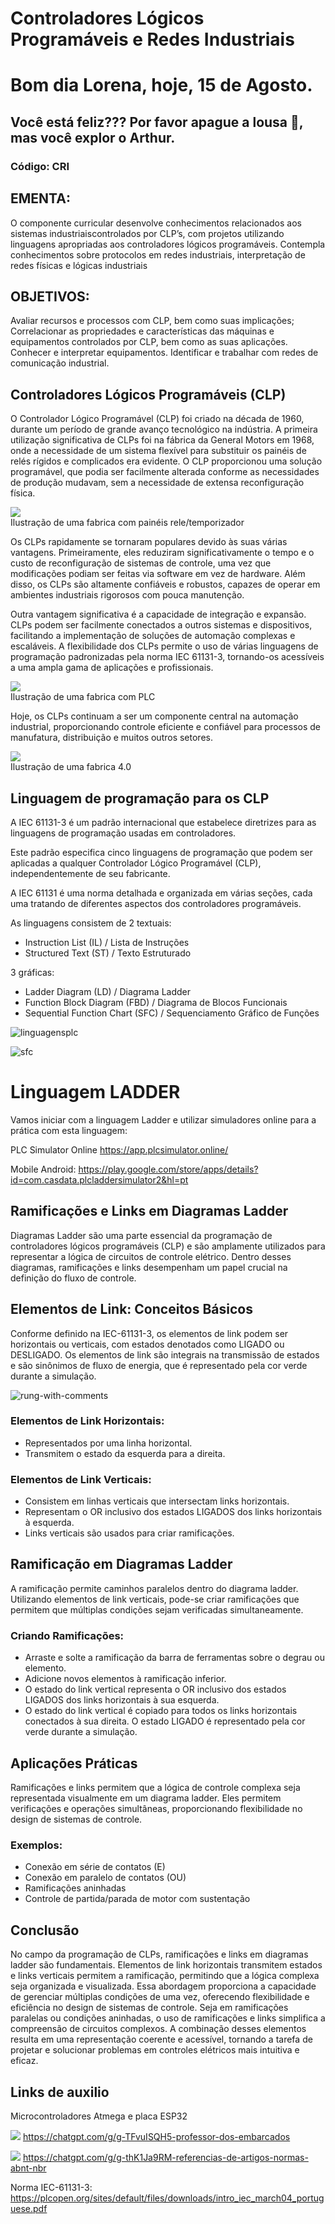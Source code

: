 # Controladores Lógicos Programáveis e Redes Industriais

# Bom dia Lorena, hoje, 15 de Agosto.
## Você está feliz??? Por favor apague a lousa 🙏, mas você explor o Arthur.

### Código: CRI

## EMENTA:

O componente curricular desenvolve conhecimentos relacionados aos sistemas industriaiscontrolados por CLP’s, com projetos utilizando linguagens apropriadas aos controladores lógicos
programáveis. Contempla conhecimentos sobre protocolos em redes industriais, interpretação de redes físicas e lógicas industriais

## OBJETIVOS:

Avaliar recursos e processos com CLP, bem como suas implicações; Correlacionar as propriedades e características das máquinas e equipamentos controlados por CLP, bem como as suas
aplicações. Conhecer e interpretar equipamentos. Identificar e trabalhar com redes de comunicação industrial.



## Controladores Lógicos Programáveis (CLP)

O Controlador Lógico Programável (CLP) foi criado na década de 1960, durante um período de grande avanço tecnológico na indústria. A primeira utilização significativa de CLPs foi na fábrica da General Motors em 1968, onde a necessidade de um sistema flexível para substituir os painéis de relés rígidos e complicados era evidente. O CLP proporcionou uma solução programável, que podia ser facilmente alterada conforme as necessidades de produção mudavam, sem a necessidade de extensa reconfiguração física.

<img src=https://raw.githubusercontent.com/mchavesferreira/scri/main/img/fabricarele.jpg><BR>Ilustração de uma fabrica com painéis rele/temporizador

Os CLPs rapidamente se tornaram populares devido às suas várias vantagens. Primeiramente, eles reduziram significativamente o tempo e o custo de reconfiguração de sistemas de controle, uma vez que modificações podiam ser feitas via software em vez de hardware. Além disso, os CLPs são altamente confiáveis e robustos, capazes de operar em ambientes industriais rigorosos com pouca manutenção.

Outra vantagem significativa é a capacidade de integração e expansão. CLPs podem ser facilmente conectados a outros sistemas e dispositivos, facilitando a implementação de soluções de automação complexas e escaláveis. A flexibilidade dos CLPs permite o uso de várias linguagens de programação padronizadas pela norma IEC 61131-3, tornando-os acessíveis a uma ampla gama de aplicações e profissionais.

<img src=https://raw.githubusercontent.com/mchavesferreira/cri/main/img/fabricaplc.jpg><BR>Ilustração de uma fabrica com PLC

Hoje, os CLPs continuam a ser um componente central na automação industrial, proporcionando controle eficiente e confiável para processos de manufatura, distribuição e muitos outros setores.

<img src=https://raw.githubusercontent.com/mchavesferreira/cri/main/img/fabrica40.jpg><BR>Ilustração de uma fabrica 4.0


## Linguagem de programação para os CLP

A IEC 61131-3 é um padrão internacional que estabelece diretrizes para as linguagens de programação usadas em controladores.

Este padrão especifica cinco linguagens de programação que podem ser aplicadas a qualquer Controlador Lógico Programável (CLP), independentemente de seu fabricante.

A IEC 61131 é uma norma detalhada e organizada em várias seções, cada uma tratando de diferentes aspectos dos controladores programáveis.

As linguagens consistem de 2 textuais:

- Instruction List (IL) / Lista de Instruções
- Structured Text (ST) / Texto Estruturado

3 gráficas:

- Ladder Diagram (LD)  / Diagrama Ladder
- Function Block Diagram (FBD) / Diagrama de Blocos Funcionais
- Sequential Function Chart (SFC) / Sequenciamento Gráfico de Funções


  
![linguagensplc](https://github.com/user-attachments/assets/235dc890-2fb2-4f0f-932c-c609b343c521)

![sfc](https://github.com/user-attachments/assets/266578d0-4179-4e64-8fae-10e7609e5bec)
  

# Linguagem LADDER

Vamos iniciar com a linguagem Ladder e utilizar simuladores online para a prática com esta linguagem:

PLC Simulator Online  https://app.plcsimulator.online/

Mobile Android:  https://play.google.com/store/apps/details?id=com.casdata.plcladdersimulator2&hl=pt


## Ramificações e Links em Diagramas Ladder

Diagramas Ladder são uma parte essencial da programação de controladores lógicos programáveis (CLP) e são amplamente utilizados para representar a lógica de circuitos de controle elétrico. Dentro desses diagramas, ramificações e links desempenham um papel crucial na definição do fluxo de controle.

## Elementos de Link: Conceitos Básicos

Conforme definido na IEC-61131-3, os elementos de link podem ser horizontais ou verticais, com estados denotados como LIGADO ou DESLIGADO. Os elementos de link são integrais na transmissão de estados e são sinônimos de fluxo de energia, que é representado pela cor verde durante a simulação.

![rung-with-comments](https://github.com/user-attachments/assets/b53f84f9-0d37-4cc2-8e76-e86712ec65fd)


### Elementos de Link Horizontais:
- Representados por uma linha horizontal.
- Transmitem o estado da esquerda para a direita.

### Elementos de Link Verticais:
- Consistem em linhas verticais que intersectam links horizontais.
- Representam o OR inclusivo dos estados LIGADOS dos links horizontais à esquerda.
- Links verticais são usados para criar ramificações.

## Ramificação em Diagramas Ladder

A ramificação permite caminhos paralelos dentro do diagrama ladder. Utilizando elementos de link verticais, pode-se criar ramificações que permitem que múltiplas condições sejam verificadas simultaneamente.

### Criando Ramificações:
- Arraste e solte a ramificação da barra de ferramentas sobre o degrau ou elemento.
- Adicione novos elementos à ramificação inferior.
- O estado do link vertical representa o OR inclusivo dos estados LIGADOS dos links horizontais à sua esquerda.
- O estado do link vertical é copiado para todos os links horizontais conectados à sua direita. O estado LIGADO é representado pela cor verde durante a simulação.

## Aplicações Práticas

Ramificações e links permitem que a lógica de controle complexa seja representada visualmente em um diagrama ladder. Eles permitem verificações e operações simultâneas, proporcionando flexibilidade no design de sistemas de controle.

### Exemplos:
- Conexão em série de contatos (E)
- Conexão em paralelo de contatos (OU)
- Ramificações aninhadas
- Controle de partida/parada de motor com sustentação

## Conclusão

No campo da programação de CLPs, ramificações e links em diagramas ladder são fundamentais. Elementos de link horizontais transmitem estados e links verticais permitem a ramificação, permitindo que a lógica complexa seja organizada e visualizada. Essa abordagem proporciona a capacidade de gerenciar múltiplas condições de uma vez, oferecendo flexibilidade e eficiência no design de sistemas de controle. Seja em ramificações paralelas ou condições aninhadas, o uso de ramificações e links simplifica a compreensão de circuitos complexos. A combinação desses elementos resulta em uma representação coerente e acessível, tornando a tarefa de projetar e solucionar problemas em controles elétricos mais intuitiva e eficaz.


## Links de auxilio

Microcontroladores Atmega e placa ESP32

<img src=https://github.com/mchavesferreira/img/blob/main/logogpt.png> https://chatgpt.com/g/g-TFvuISQH5-professor-dos-embarcados

<img src=https://github.com/mchavesferreira/img/blob/main/logogpt.png>  https://chatgpt.com/g/g-thK1Ja9RM-referencias-de-artigos-normas-abnt-nbr

Norma IEC-61131-3: https://plcopen.org/sites/default/files/downloads/intro_iec_march04_portuguese.pdf



